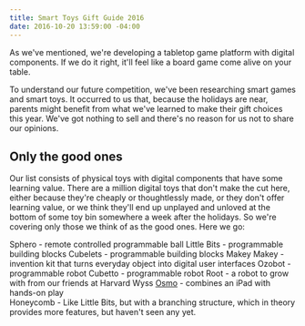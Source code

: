 ```yaml
---
title: Smart Toys Gift Guide 2016
date: 2016-10-20 13:59:00 -04:00
---
```


As we've mentioned, we're developing a tabletop game platform with digital components. If we do it right, it'll feel like a board game come alive on your table.

To understand our future competition, we've been researching smart games and smart toys. It occurred to us that, because the holidays are near, parents might benefit from what we've learned to make their gift choices this year. We've got nothing to sell and there's no reason for us not to share our opinions.

## Only the good ones

Our list consists of physical toys with digital components that have some learning value. There are  a million digital toys that don't make the cut here, either because they're cheaply or thoughtlessly made, or they don't offer learning value, or we think they'll end up unplayed and unloved at the bottom of some toy bin somewhere a week after the holidays. So we're covering only those we think of as the good ones. Here we go:

Sphero - remote controlled programmable ball
Little Bits - programmable building blocks
Cubelets  - programmable building blocks
Makey Makey - invention kit that turns everyday object into digital user interfaces
Ozobot - programmable robot
Cubetto - programmable robot
Root - a robot to grow with from our friends at Harvard Wyss
[Osmo](https://www.amazon.com/Osmo-TP-OSMO-01-FFP-Starter-Kit/dp/B013JLGB2W/ref=sr_1_4?s=toys-and-games&ie=UTF8&qid=1479704209&sr=1-4&keywords=osmo) - combines an iPad with hands-on play  
Honeycomb - Like Little Bits, but with a branching structure, which in theory provides more features, but haven't seen any yet. 